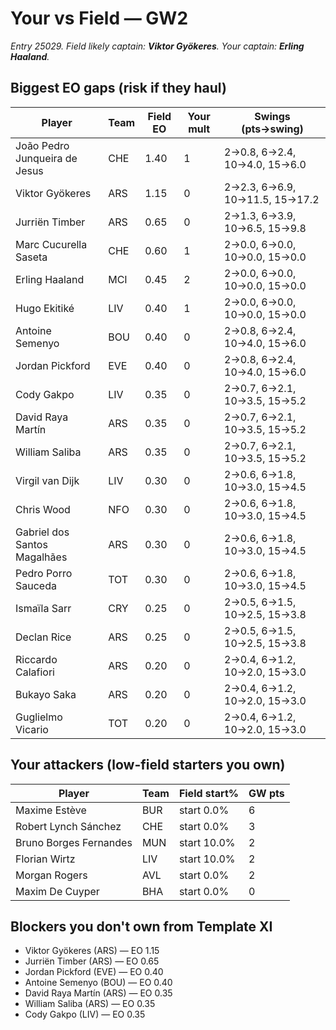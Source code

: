 # Your vs Field — GW2

_Entry 25029. Field likely captain: **Viktor Gyökeres**. Your captain: **Erling Haaland**._


## Biggest EO gaps (risk if they haul)

| Player | Team | Field EO | Your mult | Swings (pts→swing) |
| --- | --- | --- | --- | --- |
| João Pedro Junqueira de Jesus | CHE | 1.40 | 1 | 2→0.8, 6→2.4, 10→4.0, 15→6.0 |
| Viktor Gyökeres | ARS | 1.15 | 0 | 2→2.3, 6→6.9, 10→11.5, 15→17.2 |
| Jurriën Timber | ARS | 0.65 | 0 | 2→1.3, 6→3.9, 10→6.5, 15→9.8 |
| Marc Cucurella Saseta | CHE | 0.60 | 1 | 2→0.0, 6→0.0, 10→0.0, 15→0.0 |
| Erling Haaland | MCI | 0.45 | 2 | 2→0.0, 6→0.0, 10→0.0, 15→0.0 |
| Hugo Ekitiké | LIV | 0.40 | 1 | 2→0.0, 6→0.0, 10→0.0, 15→0.0 |
| Antoine Semenyo | BOU | 0.40 | 0 | 2→0.8, 6→2.4, 10→4.0, 15→6.0 |
| Jordan Pickford | EVE | 0.40 | 0 | 2→0.8, 6→2.4, 10→4.0, 15→6.0 |
| Cody Gakpo | LIV | 0.35 | 0 | 2→0.7, 6→2.1, 10→3.5, 15→5.2 |
| David Raya Martín | ARS | 0.35 | 0 | 2→0.7, 6→2.1, 10→3.5, 15→5.2 |
| William Saliba | ARS | 0.35 | 0 | 2→0.7, 6→2.1, 10→3.5, 15→5.2 |
| Virgil van Dijk | LIV | 0.30 | 0 | 2→0.6, 6→1.8, 10→3.0, 15→4.5 |
| Chris Wood | NFO | 0.30 | 0 | 2→0.6, 6→1.8, 10→3.0, 15→4.5 |
| Gabriel dos Santos Magalhães | ARS | 0.30 | 0 | 2→0.6, 6→1.8, 10→3.0, 15→4.5 |
| Pedro Porro Sauceda | TOT | 0.30 | 0 | 2→0.6, 6→1.8, 10→3.0, 15→4.5 |
| Ismaïla Sarr | CRY | 0.25 | 0 | 2→0.5, 6→1.5, 10→2.5, 15→3.8 |
| Declan Rice | ARS | 0.25 | 0 | 2→0.5, 6→1.5, 10→2.5, 15→3.8 |
| Riccardo Calafiori | ARS | 0.20 | 0 | 2→0.4, 6→1.2, 10→2.0, 15→3.0 |
| Bukayo Saka | ARS | 0.20 | 0 | 2→0.4, 6→1.2, 10→2.0, 15→3.0 |
| Guglielmo Vicario | TOT | 0.20 | 0 | 2→0.4, 6→1.2, 10→2.0, 15→3.0 |



## Your attackers (low-field starters you own)

| Player | Team | Field start% | GW pts |
| --- | --- | --- | --- |
| Maxime Estève | BUR | start 0.0% | 6 |
| Robert Lynch Sánchez | CHE | start 0.0% | 3 |
| Bruno Borges Fernandes | MUN | start 10.0% | 2 |
| Florian Wirtz | LIV | start 10.0% | 2 |
| Morgan Rogers | AVL | start 0.0% | 2 |
| Maxim De Cuyper | BHA | start 0.0% | 0 |



## Blockers you don't own from Template XI

- Viktor Gyökeres (ARS) — EO 1.15
- Jurriën Timber (ARS) — EO 0.65
- Jordan Pickford (EVE) — EO 0.40
- Antoine Semenyo (BOU) — EO 0.40
- David Raya Martín (ARS) — EO 0.35
- William Saliba (ARS) — EO 0.35
- Cody Gakpo (LIV) — EO 0.35

